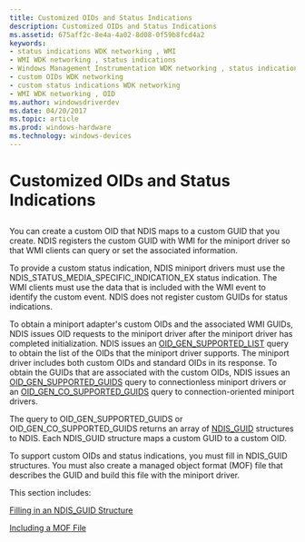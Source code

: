 ```yaml
---
title: Customized OIDs and Status Indications
description: Customized OIDs and Status Indications
ms.assetid: 675aff2c-8e4a-4a02-8d08-0f59b8fcd4a2
keywords:
- status indications WDK networking , WMI
- WMI WDK networking , status indications
- Windows Management Instrumentation WDK networking , status indications
- custom OIDs WDK networking
- custom status indications WDK networking
- WMI WDK networking , OID
ms.author: windowsdriverdev
ms.date: 04/20/2017
ms.topic: article
ms.prod: windows-hardware
ms.technology: windows-devices
---
```


# Customized OIDs and Status Indications


## <a href="" id="ddk-customized-oids-and-status-indications-ng"></a>


You can create a custom OID that NDIS maps to a custom GUID that you create. NDIS registers the custom GUID with WMI for the miniport driver so that WMI clients can query or set the associated information.

To provide a custom status indication, NDIS miniport drivers must use the NDIS\_STATUS\_MEDIA\_SPECIFIC\_INDICATION\_EX status indication. The WMI clients must use the data that is included with the WMI event to identify the custom event. NDIS does not register custom GUIDs for status indications.

To obtain a miniport adapter's custom OIDs and the associated WMI GUIDs, NDIS issues OID requests to the miniport driver after the miniport driver has completed initialization. NDIS issues an [OID\_GEN\_SUPPORTED\_LIST](https://msdn.microsoft.com/library/windows/hardware/ff569642) query to obtain the list of the OIDs that the miniport driver supports. The miniport driver includes both custom OIDs and standard OIDs in its response. To obtain the GUIDs that are associated with the custom OIDs, NDIS issues an [OID\_GEN\_SUPPORTED\_GUIDS](https://msdn.microsoft.com/library/windows/hardware/ff569641) query to connectionless miniport drivers or an [OID\_GEN\_CO\_SUPPORTED\_GUIDS](https://msdn.microsoft.com/library/windows/hardware/ff569566) query to connection-oriented miniport drivers.

The query to OID\_GEN\_SUPPORTED\_GUIDS or OID\_GEN\_CO\_SUPPORTED\_GUIDS returns an array of [NDIS\_GUID](filling-in-an-ndis-guid-structure.md) structures to NDIS. Each NDIS\_GUID structure maps a custom GUID to a custom OID.

To support custom OIDs and status indications, you must fill in NDIS\_GUID structures. You must also create a managed object format (MOF) file that describes the GUID and build this file with the miniport driver.

This section includes:

[Filling in an NDIS\_GUID Structure](filling-in-an-ndis-guid-structure.md)

[Including a MOF File](including-a-mof-file.md)

 

 





